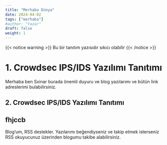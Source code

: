 ```yaml
---
title: "Merhaba Dünya"
date: 2024-04-02
tags: ["merhaba"]
#author: "Yazar"
draft: false
weight: 1
---
```


{{< notice warning >}}
Bu bir tanıtım yazısıdır sıkıcı olabilir
{{< /notice >}}

# 1. Crowdsec IPS/IDS Yazılımı Tanıtımı
Merhaba ben Sxinar burada önemli duyuru ve blog yazılarımı ve bütün link adreslerimi bulabilirsiniz.

## 2. Crowdsec IPS/IDS Yazılımı Tanıtımı
fhjccb
---
Blog’um, RSS destekler. Yazılarımı beğendiyseniz ve takip etmek isterseniz RSS okuyucunuz üzerinden blogumu takibe alabilirsiniz.

